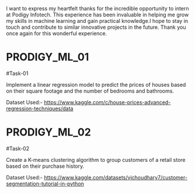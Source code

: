 I want to express my heartfelt thanks for the incredible opportunity to intern at Podigy Infotech. This experience has been invaluable in helping me grow my skills in machine learning and gain practical knowledge.I hope to stay in touch and contribute to similar innovative projects in the future. Thank you once again for this wonderful experience.


# PRODIGY_ML_01

#Task-01

Implement a linear regression model to predict the prices of houses based on their square footage and the number of bedrooms and bathrooms.

Dataset Used:-  https://www.kaggle.com/c/house-prices-advanced-regression-techniques/data


# PRODIGY_ML_02

#Task-02

Create a K-means clustering algorithm to group customers of a retail store based on their purchase history.

Dataset Used:- https://www.kaggle.com/datasets/vjchoudhary7/customer-segmentation-tutorial-in-python




